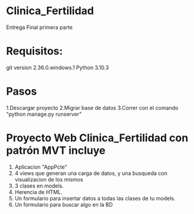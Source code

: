 # Clinica_Fertilidad
Entrega Final primera parte
# Requisitos:
git version 2.36.0.windows.1
Python 3.10.3
# Pasos
1.Descargar proyecto
2.Migrar base de datos
3.Correr con el comando "python manage.py runserver" 
# Proyecto Web Clinica_Fertilidad con patrón MVT incluye
1. Aplicacion "AppPcte"
2. 4 views que generan una carga de datos, y una busqueda con visualizacion de los mismos
3. 3 clases en models.
4. Herencia de HTML. 
5. Un formulario para insertar datos a todas las clases de tu models.
6. Un formulario para buscar algo en la BD




